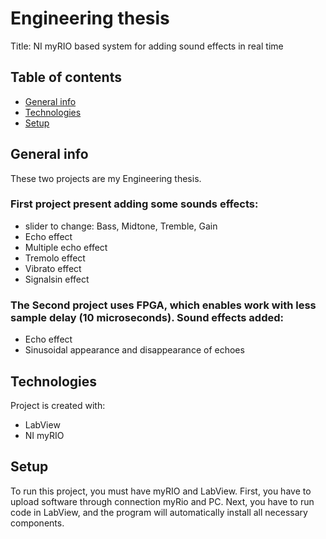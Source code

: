 # Engineering thesis
Title: NI myRIO based system for adding sound effects in real time

## Table of contents
* [General info](#general-info)
* [Technologies](#technologies)
* [Setup](#setup)

## General info
These two projects are my Engineering thesis. 

### First project present adding some sounds effects: 
* slider to change: Bass, Midtone, Tremble, Gain 
* Echo effect
* Multiple echo effect
* Tremolo effect
* Vibrato effect
* Signalsin effect

### The Second project uses FPGA, which enables work with less sample delay (10 microseconds). Sound effects added:
* Echo effect
* Sinusoidal appearance and disappearance of echoes
	
## Technologies
Project is created with:
* LabView
* NI myRIO
	
## Setup
To run this project, you must have myRIO and LabView. First, you have to upload software through connection myRio and PC. Next, you have to run code in LabView, and the program will automatically install all necessary components.
